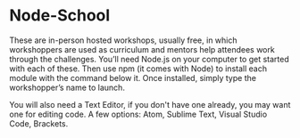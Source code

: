 # Node-School
These are in-person hosted workshops, usually free, in which workshoppers are used as curriculum and mentors help attendees work through the challenges.
You’ll need Node.js on your computer to get started with each of these. Then use npm (it comes with Node) to install each module with the command below it. Once installed, simply type the workshopper’s name to launch.

You will also need a Text Editor, if you don't have one already, you may want one for editing code. A few options: Atom, Sublime Text, Visual Studio Code, Brackets.

